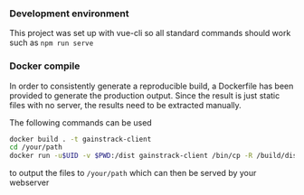 ### Development environment
This project was set up with vue-cli so all standard commands should work such as
`npm run serve`

### Docker compile
In order to consistently generate a reproducible build, a Dockerfile has been provided to generate the production output. Since the result is just static files with no server, the results need to be extracted manually.

The following commands can be used

```bash
docker build . -t gainstrack-client
cd /your/path
docker run -u$UID -v $PWD:/dist gainstrack-client /bin/cp -R /build/dist/ /
```

to output the files to `/your/path` which can then be served by your webserver
